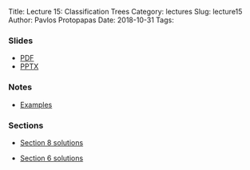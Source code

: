 Title: Lecture 15: Classification Trees
Category: lectures
Slug: lecture15
Author: Pavlos Protopapas
Date: 2018-10-31
Tags:


### Slides

- [PDF]({attach}presentation/Lecture15_Classification_Trees.pdf)
- [PPTX]({attach}presentation/Lecture15_Classification_Trees.pptx)

### Notes
- [Examples]({filename}notes/Lecture15_Notebook.ipynb)

### Sections

- [Section 8 solutions]({filename}../../sections/section8/notebook/section_8_student.ipynb)


- [Section 6 solutions]({filename}../../sections/section8/notebook/section_8_student.ipynb)
